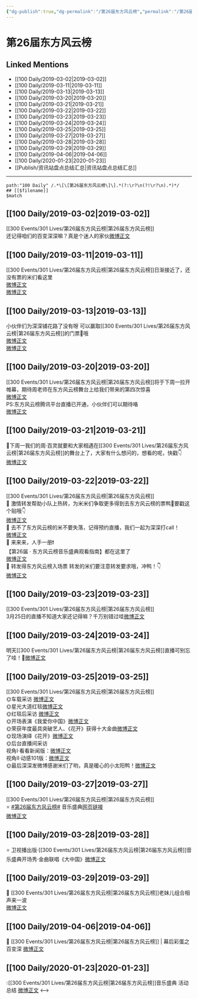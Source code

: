 ```yaml
---
{"dg-publish":true,"dg-permalink":"/第26届东方风云榜","permalink":"/第26届东方风云榜/","created":"2022-12-22T14:49:44.000+08:00","updated":"2023-04-10T16:29:10.000+08:00"}
---
```


# 第26届东方风云榜

## Linked Mentions
- [[100 Daily/2019-03-02\|2019-03-02]]
- [[100 Daily/2019-03-11\|2019-03-11]]
- [[100 Daily/2019-03-13\|2019-03-13]]
- [[100 Daily/2019-03-20\|2019-03-20]]
- [[100 Daily/2019-03-21\|2019-03-21]]
- [[100 Daily/2019-03-22\|2019-03-22]]
- [[100 Daily/2019-03-23\|2019-03-23]]
- [[100 Daily/2019-03-24\|2019-03-24]]
- [[100 Daily/2019-03-25\|2019-03-25]]
- [[100 Daily/2019-03-27\|2019-03-27]]
- [[100 Daily/2019-03-28\|2019-03-28]]
- [[100 Daily/2019-03-29\|2019-03-29]]
- [[100 Daily/2019-04-06\|2019-04-06]]
- [[100 Daily/2020-01-23\|2020-01-23]]
- [[Publish/资讯站盘点总结汇总\|资讯站盘点总结汇总]]


---

```expander
path:"100 Daily" /.*\[\[第26届东方风云榜\]\].*(?:\r?\n(?!\r?\n).*)*/
## [[$filename]]
$match
```
## [[100 Daily/2019-03-02\|2019-03-02]]
[[300 Events/301 Lives/第26届东方风云榜\|第26届东方风云榜]]  
还记得咱们的百变深深嘛？真是个迷人的家伙[微博正文](https://m.weibo.cn/6466290670/4345427044761461)
## [[100 Daily/2019-03-11\|2019-03-11]]
[[300 Events/301 Lives/第26届东方风云榜\|第26届东方风云榜]]日渐接近了，还没有票的米们看这里  
[微博正文](https://m.weibo.cn/6466290670/4348607660458266)  
[微博正文](https://m.weibo.cn/6466290670/4348764157908878)
## [[100 Daily/2019-03-13\|2019-03-13]]
小伙伴们为深深铺花路了没有呀 可以赢取[[300 Events/301 Lives/第26届东方风云榜\|第26届东方风云榜]]的门票🎫哦  
[微博正文](https://m.weibo.cn/6466290670/4349412283040328)  
[微博正文](https://m.weibo.cn/6466290670/4349401705159558)

## [[100 Daily/2019-03-20\|2019-03-20]]
[[300 Events/301 Lives/第26届东方风云榜\|第26届东方风云榜]]将于下周一拉开帷幕，期待周老师在东方风云榜舞台上给我们带来的第四次惊喜  
[微博正文](https://m.weibo.cn/6466290670/4352027528022055)  
PS:东方风云榜腾讯平台直播已开通，小伙伴们可以期待咯  
[微博正文](https://m.weibo.cn/6466290670/4351907130498317)

## [[100 Daily/2019-03-21\|2019-03-21]]
📢下周一我们的周·百灵就要和大家相遇在[[300 Events/301 Lives/第26届东方风云榜\|第26届东方风云榜]]的舞台上了，大家有什么想问的，想看的呢，快戳👇  
[微博正文](https://m.weibo.cn/6466290670/4352403790673301)
## [[100 Daily/2019-03-22\|2019-03-22]]
[[300 Events/301 Lives/第26届东方风云榜\|第26届东方风云榜]]  
🔔 激情转发帮助小队上热转，为米米们争取更多得到去东方风云榜的票鸭💪要戳这个贴哦👇  
[微博正文](https://m.weibo.cn/5516625428/4352593759206258)  
🔔 去不了东方风云榜的米不要失落，记得预约直播，我们一起为深深打call！  
[微博正文](https://m.weibo.cn/6466290670/4352604626748813)  
🔔 来来来，人手一册❗  
【第26届 · 东方风云榜音乐盛典观看指南】都在这里了  
[微博正文](https://m.weibo.cn/6466290670/4352657839901123)  
🔔 转发得东方风云榜入场票 转发的米们要注意转发要求哦，冲鸭！👇  
[微博正文](https://m.weibo.cn/6466290670/4352675405203107)
## [[100 Daily/2019-03-23\|2019-03-23]]
[[300 Events/301 Lives/第26届东方风云榜\|第26届东方风云榜]]  
3月25日的直播不知道大家还记得嘛？千万别错过哇[微博正文](https://m.weibo.cn/6466290670/4353070257700293)

## [[100 Daily/2019-03-24\|2019-03-24]]
明天[[300 Events/301 Lives/第26届东方风云榜\|第26届东方风云榜]]直播可别忘了哇！🐰[微博正文](https://m.weibo.cn/6466290670/4353070257700293)

## [[100 Daily/2019-03-25\|2019-03-25]]
[[300 Events/301 Lives/第26届东方风云榜\|第26届东方风云榜]]  
🌞车载采访 [微博正文](https://m.weibo.cn/6466290670/4353755287364770)  
🌞星光大道红毯[微博正文](https://m.weibo.cn/6466290670/4353756583379618)  
🌞红毯后采访 [微博正文](https://m.weibo.cn/6466290670/4353777265784213)  
🌞开场表演《我爱你中国》[微博正文](https://m.weibo.cn/6466290670/4353818139193301)  
🌞荣获年度最具突破艺人、《花开》获得十大金曲[微博正文](https://m.weibo.cn/6466290670/4353870811541101)  
🌞现场演绎《花开》[微博正文](https://m.weibo.cn/6466290670/4353843448012780)  
🌞后台直播间采访  
视角Ⅰ·看看新闻版：[微博正文](https://m.weibo.cn/6466290670/4353879208521789)  
视角Ⅱ·动感101版：[微博正文](https://m.weibo.cn/6466290670/4353851148288669)  
🌞最后深深发微博感谢米们了哟，真是暖心的小太阳鸭！[微博正文](https://m.weibo.cn/6466290670/4353860614781423)
## [[100 Daily/2019-03-27\|2019-03-27]]
[[300 Events/301 Lives/第26届东方风云榜\|第26届东方风云榜]]  
⭐ [#第26届东方风云榜#](https://s.weibo.com/weibo?q=%23%E7%AC%AC26%E5%B1%8A%E4%B8%9C%E6%96%B9%E9%A3%8E%E4%BA%91%E6%A6%9C%23) 音乐盛典[网页链接](https://t.cn/EJlrVWT)  
[微博正文](https://m.weibo.cn/6466290670/4354570375671549)

## [[100 Daily/2019-03-28\|2019-03-28]]
⭐ 卫视播出版·[[300 Events/301 Lives/第26届东方风云榜\|第26届东方风云榜]]音乐盛典开场秀·金曲联唱《大中国》[微博正文](https://weibo.com/6466290670/Hn3moFMP2)

## [[100 Daily/2019-03-29\|2019-03-29]]
🌟 [[300 Events/301 Lives/第26届东方风云榜\|第26届东方风云榜]]老妹儿组合相声来一波  
[微博正文](https://m.weibo.cn/6466290670/4355235910435106)
## [[100 Daily/2019-04-06\|2019-04-06]]
🎵 [[300 Events/301 Lives/第26届东方风云榜\|第26届东方风云榜]] | 幕后彩蛋之百变深
[微博正文](https://m.weibo.cn/6466290670/4358168505272359)

## [[100 Daily/2020-01-23\|2020-01-23]]
💧[[300 Events/301 Lives/第26届东方风云榜\|第26届东方风云榜]]音乐盛典 活动总结 [微博正文](https://m.weibo.cn/6466290670/4463911157729228)
<-->